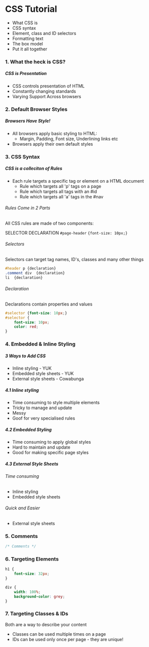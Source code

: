 # CSS Tutorial

- What CSS is
- CSS syntax
- Element, class and ID selectors
- Formatting text
- The box model
- Put it all together

### 1. What the heck is CSS?

##### CSS is Presentation

- CSS controls presentation of HTML
- Constantly changing standards
- Varying Support Across browsers

### 2. Default Browser Styles

##### Browsers Have Style!

- All browsers apply basic styling to HTML: 
    - Margin, Padding, Font size, Underlining links etc
- Browsers apply their own default styles

### 3. CSS Syntax

##### CSS is a colleciton of Rules

- Each rule targets a specific tag or element on a HTML document
    - Rule which targets all 'p' tags on a page
    - Rule which targets all tags with an #id
    - Rule which targets all 'a' tags in the #nav

###### Rules Come in 2 Parts

All CSS rules are made of two components:

SELECTOR        DECLARATION
`#page-header`  `{font-size: 10px;}`

###### Selectors

Selectors can target tag names, ID's, classes and many other things

```css
#header p {declaration}
.comment div  {declaration}
li  {declaration}
```

###### Declaration

Declarations contain properties and values

```css
#selector {font-size: 10px;}
#selector {
    font-size: 10px;
    color: red;
}
```
### 4. Embedded & Inline Styling

##### 3 Ways to Add CSS

- Inline styling - YUK
- Embedded style sheets - YUK
- External style sheets - Cowabunga

##### 4.1 Inline styling

- Time consuming to style multiple elements
- Tricky to manage and update
- Messy
- Goof for very specialised rules

##### 4.2 Embedded Styling

- Time consuming to apply global styles
- Hard to maintain and update
- Good for making specific page styles

##### 4.3 External Style Sheets

###### Time consuming
- Inline styling
- Embedded style sheets

###### Quick and Easier
- External style sheets

### 5. Comments

```css
/* Comments */
```

### 6. Targeting Elements

```css
h1 {
    font-size: 32px;
}

div {
    width: 100%;
    background-color: grey;
}
```

### 7. Targeting Classes & IDs

Both are a way to describe your content

- Classes can be used multiple times on a page
- IDs can be used only once per page - they are unique!
